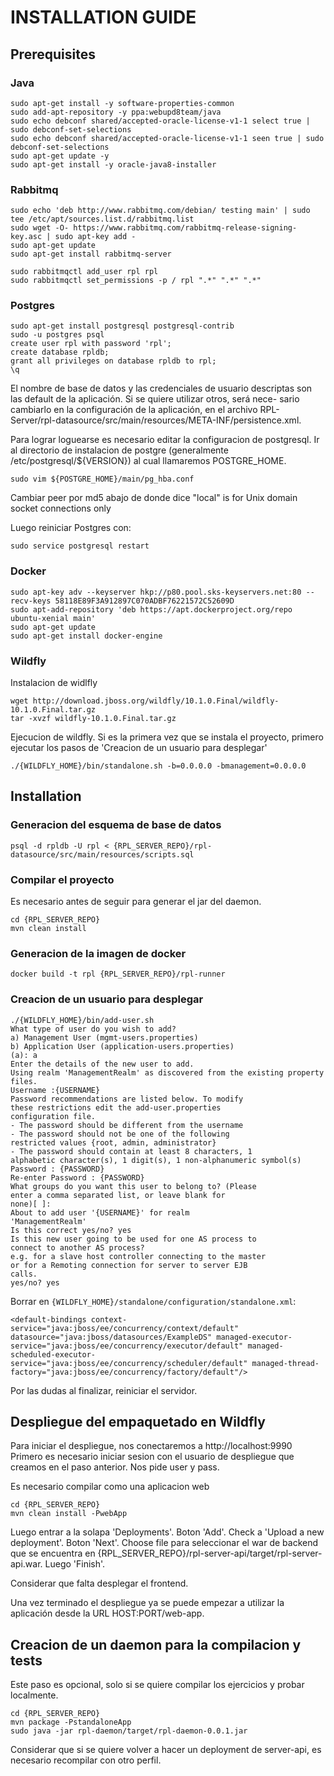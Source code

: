 # INSTALLATION GUIDE

## Prerequisites

### Java
```
sudo apt-get install -y software-properties-common
sudo add-apt-repository -y ppa:webupd8team/java
sudo echo debconf shared/accepted-oracle-license-v1-1 select true | sudo debconf-set-selections
sudo echo debconf shared/accepted-oracle-license-v1-1 seen true | sudo debconf-set-selections
sudo apt-get update -y
sudo apt-get install -y oracle-java8-installer
```
### Rabbitmq
```
sudo echo 'deb http://www.rabbitmq.com/debian/ testing main' | sudo tee /etc/apt/sources.list.d/rabbitmq.list
sudo wget -O- https://www.rabbitmq.com/rabbitmq-release-signing-key.asc | sudo apt-key add -
sudo apt-get update
sudo apt-get install rabbitmq-server

sudo rabbitmqctl add_user rpl rpl
sudo rabbitmqctl set_permissions -p / rpl ".*" ".*" ".*"
```
### Postgres
```
sudo apt-get install postgresql postgresql-contrib
sudo -u postgres psql
create user rpl with password 'rpl';
create database rpldb;
grant all privileges on database rpldb to rpl;
\q
```
El nombre de base de datos y las credenciales de usuario descriptas
son las default de la aplicación. Si se quiere utilizar otros, será nece-
sario cambiarlo en la configuración de la aplicación, en el archivo RPL-
Server/rpl-datasource/src/main/resources/META-INF/persistence.xml.

Para lograr loguearse es necesario editar la configuracion de postgresql. Ir al directorio de instalacion de postgre (generalmente /etc/postgresql/${VERSION}) al cual llamaremos POSTGRE_HOME.
```
sudo vim ${POSTGRE_HOME}/main/pg_hba.conf
```

Cambiar peer por md5 abajo de donde dice 
"local" is for Unix domain socket connections only

Luego reiniciar Postgres con:
```
sudo service postgresql restart 
```

### Docker
```
sudo apt-key adv --keyserver hkp://p80.pool.sks-keyservers.net:80 --recv-keys 58118E89F3A912897C070ADBF76221572C52609D
sudo apt-add-repository 'deb https://apt.dockerproject.org/repo ubuntu-xenial main'
sudo apt-get update
sudo apt-get install docker-engine
```

### Wildfly

Instalacion de widlfly
```
wget http://download.jboss.org/wildfly/10.1.0.Final/wildfly-10.1.0.Final.tar.gz
tar -xvzf wildfly-10.1.0.Final.tar.gz
```

Ejecucion de wildfly. Si es la primera vez que se instala el proyecto, primero ejecutar los pasos de 'Creacion de un usuario para desplegar'
```
./{WILDFLY_HOME}/bin/standalone.sh -b=0.0.0.0 -bmanagement=0.0.0.0
```

## Installation

### Generacion del esquema de base de datos
```
psql -d rpldb -U rpl < {RPL_SERVER_REPO}/rpl-datasource/src/main/resources/scripts.sql
```
### Compilar el proyecto
Es necesario antes de seguir para generar el jar del daemon.
```
cd {RPL_SERVER_REPO}
mvn clean install
```
### Generacion de la imagen de docker
```
docker build -t rpl {RPL_SERVER_REPO}/rpl-runner
```
### Creacion de un usuario para desplegar
```
./{WILDFLY_HOME}/bin/add-user.sh
What type of user do you wish to add?
a) Management User (mgmt-users.properties)
b) Application User (application-users.properties)
(a): a
Enter the details of the new user to add.
Using realm 'ManagementRealm' as discovered from the existing property files.
Username :{USERNAME}
Password recommendations are listed below. To modify
these restrictions edit the add-user.properties
configuration file.
- The password should be different from the username
- The password should not be one of the following
restricted values {root, admin, administrator}
- The password should contain at least 8 characters, 1
alphabetic character(s), 1 digit(s), 1 non-alphanumeric symbol(s)
Password : {PASSWORD}
Re-enter Password : {PASSWORD}
What groups do you want this user to belong to? (Please
enter a comma separated list, or leave blank for
none)[ ]:
About to add user '{USERNAME}' for realm
'ManagementRealm'
Is this correct yes/no? yes
Is this new user going to be used for one AS process to
connect to another AS process?
e.g. for a slave host controller connecting to the master
or for a Remoting connection for server to server EJB
calls.
yes/no? yes
```

Borrar en `{WILDFLY_HOME}/standalone/configuration/standalone.xml`:
```
<default-bindings context-service="java:jboss/ee/concurrency/context/default" datasource="java:jboss/datasources/ExampleDS" managed-executor-service="java:jboss/ee/concurrency/executor/default" managed-scheduled-executor-service="java:jboss/ee/concurrency/scheduler/default" managed-thread-factory="java:jboss/ee/concurrency/factory/default"/>
```

Por las dudas al finalizar, reiniciar el servidor.

## Despliegue del empaquetado en Wildfly
Para iniciar el despliegue, nos conectaremos a http://localhost:9990 Primero es necesario iniciar sesion con el usuario de despliegue que creamos en el paso anterior. Nos pide user y pass.

Es necesario compilar como una aplicacion web
```
cd {RPL_SERVER_REPO}
mvn clean install -PwebApp
```

Luego entrar a la solapa 'Deployments'. Boton 'Add'. Check a 'Upload a new deployment'. Boton 'Next'. Choose file para seleccionar el war de backend que se encuentra en {RPL_SERVER_REPO}/rpl-server-api/target/rpl-server-api.war. Luego 'Finish'.

Considerar que falta desplegar el frontend.

Una vez terminado el despliegue ya se puede empezar a utilizar la aplicación
desde la URL HOST:PORT/web-app.



## Creacion de un daemon para la compilacion y tests
Este paso es opcional, solo si se quiere compilar los ejercicios y probar localmente.
```
cd {RPL_SERVER_REPO}
mvn package -PstandaloneApp
sudo java -jar rpl-daemon/target/rpl-daemon-0.0.1.jar
```
Considerar que si se quiere volver a hacer un deployment de server-api, es necesario recompilar con otro perfil.





